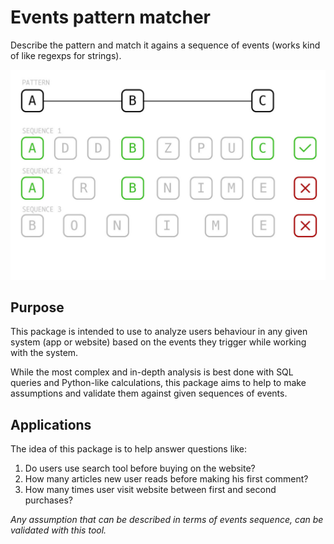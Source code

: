 # Events pattern matcher
Describe the pattern and match it agains a sequence of events (works kind of like regexps for strings).

![vizualise idea](./idea.jpg "Visualize idea")

## Purpose
This package is intended to use to analyze users behaviour in any given system (app or website) based on the events they trigger while working with the system.

While the most complex and in-depth analysis is best done with SQL queries and Python-like calculations, this package aims to help to make assumptions and validate them against given sequences of events.

## Applications
The idea of this package is to help answer questions like:
1. Do users use search tool before buying on the website?
2. How many articles new user reads before making his first comment?
3. How many times user visit website between first and second purchases?

*Any assumption that can be described in terms of events sequence, can be validated with this tool.*

